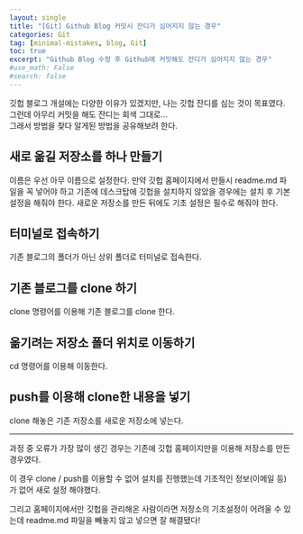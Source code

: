 ```yaml
---
layout: single
title: "[Git] Github Blog 커밋시 잔디가 심어지지 않는 경우"
categories: Git
tag: [minimal-mistakes, blog, Git]
toc: true
excerpt: "Github Blog 수정 후 Github에 커밋해도 잔디가 심어지지 않는 경우"
#use_math: False
#search: false
---
```

 
깃헙 블로그 개설에는 다양한 이유가 있겠지만, 나는 깃헙 잔디를 심는 것이 목표였다.<br>
그런데 아무리 커밋을 해도 잔디는 회색 그대로...<br>
그래서 방법을 찾다 알게된 방법을 공유해보려 한다.<br>

## 새로 옮길 저장소를 하나 만들기

이름은 우선 아무 이름으로 설정한다.
만약 깃헙 홈페이지에서 만들시 readme.md 파일을 꼭 넣어야 하고
기존에 데스크탑에 깃헙을 설치하지 않았을 경우에는 설치 후 기본 설정을 해줘야 한다.
새로운 저장소를 만든 뒤에도 기초 설정은 필수로 해줘야 한다.

## 터미널로 접속하기

기존 블로그의 폴더가 아닌 상위 폴더로 터미널로 접속한다.

## 기존 블로그를 clone 하기

clone 명령어를 이용해 기존 블로그를 clone 한다.

## 옮기려는 저장소 폴더 위치로 이동하기

cd 명령어를 이용해 이동한다.

## push를 이용해 clone한 내용을 넣기

clone 해놓은 기존 저장소를 새로운 저장소에 넣는다.

***

과정 중 오류가 가장 많이 생긴 경우는
기존에 깃헙 홈페이지만을 이용해 저장소를 만든 경우였다.

이 경우 clone / push를 이용할 수 없어 설치를 진행했는데
기초적인 정보(이메일 등)가 없어 새로 설정 해야했다.

그리고 홈페이지에서만 깃헙을 관리해온 사람이라면
저장소의 기초설정이 어려울 수 있는데
readme.md 파일을 빼놓지 않고 넣으면 잘 해결됐다!

